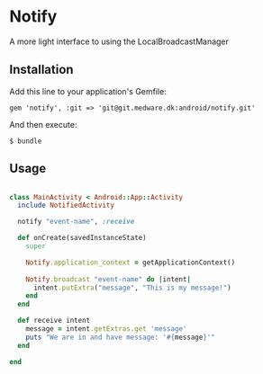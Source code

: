 # Notify

A more light interface to using the LocalBroadcastManager

## Installation

Add this line to your application's Gemfile:

    gem 'notify', :git => 'git@git.medware.dk:android/notify.git'

And then execute:

    $ bundle


## Usage

```ruby

class MainActivity < Android::App::Activity
  include NotifiedActivity

  notify "event-name", :receive

  def onCreate(savedInstanceState)
    super

    Notify.application_context = getApplicationContext()
  
    Notify.broadcast "event-name" do |intent|
      intent.putExtra("message", "This is my message!")
    end
  end

  def receive intent
    message = intent.getExtras.get 'message'
    puts "We are in and have message: '#{message}'"
  end

end


```





